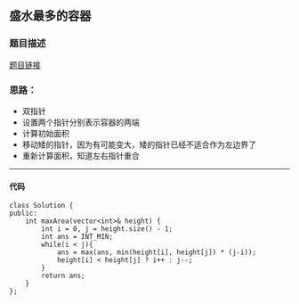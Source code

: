 ## 盛水最多的容器

### 题目描述

[题目链接](https://leetcode.cn/problems/container-with-most-water/solutions/207215/sheng-zui-duo-shui-de-rong-qi-by-leetcode-solution/)

### 思路：
  - 双指针
  - 设置两个指针分别表示容器的两端
  - 计算初始面积
  - 移动矮的指针，因为有可能变大，矮的指针已经不适合作为左边界了
  - 重新计算面积，知道左右指针重合

---
#### 代码

```
class Solution {
public:
    int maxArea(vector<int>& height) {
        int i = 0, j = height.size() - 1;
        int ans = INT_MIN;
        while(i < j){
            ans = max(ans, min(height[i], height[j]) * (j-i));
            height[i] < height[j] ? i++ : j--;
        }
        return ans;
    }
};
```

